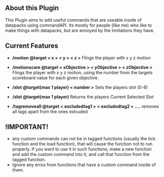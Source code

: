 
## About this Plugin
This Plugin aims to add useful commands that are useable inside of datapacks using commandAPI.
Its mostly for people (like me) who like to make things with datapacks, but are annoyed by the limitations they have.

## Current Features
- **/motion @target < x > < y > < z >**
  Flings the player with x y z motion
- **/motionscore @target < xObjective > < yObjective > < zObjective >** 
  Flings the player with x y z motion, using the number from the targets scoreboard value for each given objective.
  
- **/slot @target(max 1 player) < number >**
  Sets the players slot (0-8)
  
- **/slot @target(max 1 player)**
  Returns the players Current Selected Slot
  
- **/tagremoveall @target < excludedtag1 > < excludedtag2 > ....**
  removes all tags apart from the ones exlcuded
  
## **!IMPORTANT!**
 - any custom commands can not be in tagged functions (usually the tick function and the load function), that will cause the function not to run properly. If you want to use it in such functions, make a new function and add the custom command into it, and call that function from the tagged function.
- Ignore any erros from functions that have a custom command inside of them.





